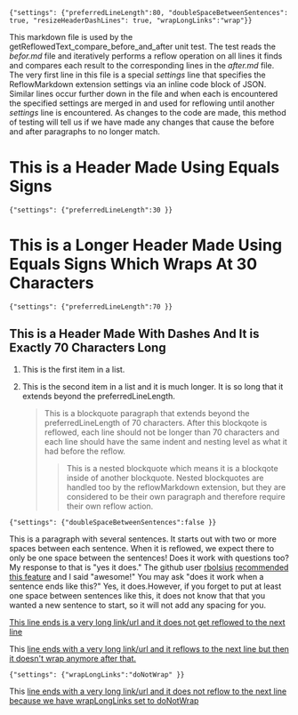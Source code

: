 `{"settings": {"preferredLineLength":80, "doubleSpaceBetweenSentences": true, "resizeHeaderDashLines": true, "wrapLongLinks":"wrap"}}`

This markdown file is used by the getReflowedText_compare_before_and_after unit
test.  The test reads the *befor.md* file and iteratively performs a reflow
operation on all lines it finds and compares each result to the corresponding
lines in the *after.md* file.  The very first line in this file is a special
*settings* line that specifies the ReflowMarkdown extension settings via an
inline code block of JSON.  Similar lines occur further down in the file and
when each is encountered the specified settings are merged in and used for
reflowing until another *settings* line is encountered.  As changes to the code
are made, this method of testing will tell us if we have made any changes that
cause the before and after paragraphs to no longer match.

This is a Header Made Using Equals Signs
========================================

`{"settings": {"preferredLineLength":30 }}`

This is a Longer Header Made
Using Equals Signs Which Wraps
At 30 Characters
==============================

`{"settings": {"preferredLineLength":70 }}`

This is a Header Made With Dashes And It is Exactly 70 Characters Long
----------------------------------------------------------------------

1. This is the first item in a list.
2. This is the second item in a list and it is much longer.  It is so
   long that it extends beyond the preferredLineLength.

   > This is a blockquote paragraph that extends beyond the
   > preferredLineLength of 70 characters.  After this blockqote is
   > reflowed, each line should not be longer than 70 characters and
   > each line should have the same indent and nesting level as what
   > it had before the reflow.
   > > This is a nested blockquote which means it is a blockqote
   > > inside of another blockquote.  Nested blockquotes are handled
   > > too by the reflowMarkdown extension, but they are considered to
   > > be their own paragraph and therefore require their own reflow
   > > action.

`{"settings": {"doubleSpaceBetweenSentences":false }}`

This is a paragraph with several sentences. It starts out with two or
more spaces between each sentence. When it is reflowed, we expect
there to only be one space between the sentences! Does it work with
questions too? My response to that is "yes it does." The github user
[rbolsius](https://github.com/rbolsius)
[recommended this feature](https://github.com/marvhen/ReflowMarkdown/pull/1)
and I said "awesome!" You may ask "does it work when a sentence ends
like this?" Yes, it does.However, if you forget to put at least one
space between sentences like this, it does not know that that you
wanted a new sentence to start, so it will not add any spacing for
you.

[This line ends is a very long link/url and it does not get reflowed to the next line](http://some-long-url.blah.blah?q=abcdefghijklmnopqrstuvwxyz)

This
[line ends with a very long link/url and it reflows to the next line but then it doesn't wrap anymore after that.](http://some-long-url.blah.blah?q=abcdefghijklmnopqrstuvwxyz)

`{"settings": {"wrapLongLinks":"doNotWrap" }}`

This [line ends with a very long link/url and it does not reflow to the next line because we have wrapLongLinks set to doNotWrap](http://some-long-url.blah.blah?q=abcdefghijklmnopqrstuvwxyz)